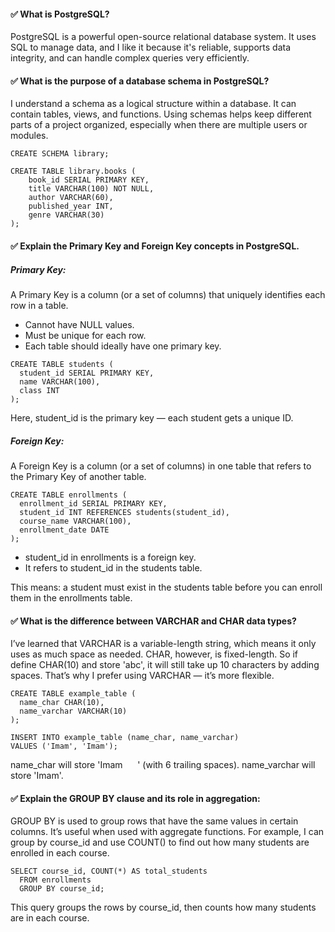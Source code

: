 #### ✅ What is PostgreSQL?

PostgreSQL is a powerful open-source relational database system. It uses SQL to manage data, and I like it because it's reliable, supports data integrity, and can handle complex queries very efficiently.

#### ✅ What is the purpose of a database schema in PostgreSQL?

I understand a schema as a logical structure within a database. It can contain tables, views, and functions. Using schemas helps keep different parts of a project organized, especially when there are multiple users or modules.

```
CREATE SCHEMA library;

CREATE TABLE library.books (
    book_id SERIAL PRIMARY KEY,
    title VARCHAR(100) NOT NULL,
    author VARCHAR(60),
    published_year INT,
    genre VARCHAR(30)
);
```

#### ✅ Explain the Primary Key and Foreign Key concepts in PostgreSQL.

##### Primary Key:

A Primary Key is a column (or a set of columns) that uniquely identifies each row in a table.

- Cannot have NULL values.
- Must be unique for each row.
- Each table should ideally have one primary key.

```
CREATE TABLE students (
  student_id SERIAL PRIMARY KEY,
  name VARCHAR(100),
  class INT
);
```

Here, student_id is the primary key — each student gets a unique ID.

##### Foreign Key:

A Foreign Key is a column (or a set of columns) in one table that refers to the Primary Key of another table.

```
CREATE TABLE enrollments (
  enrollment_id SERIAL PRIMARY KEY,
  student_id INT REFERENCES students(student_id),
  course_name VARCHAR(100),
  enrollment_date DATE
);
```

- student_id in enrollments is a foreign key.
- It refers to student_id in the students table.

This means: a student must exist in the students table before you can enroll them in the enrollments table.

#### ✅ What is the difference between VARCHAR and CHAR data types?

I’ve learned that VARCHAR is a variable-length string, which means it only uses as much space as needed. CHAR, however, is fixed-length. So if define CHAR(10) and store 'abc', it will still take up 10 characters by adding spaces. That’s why I prefer using VARCHAR — it’s more flexible.

```
CREATE TABLE example_table (
  name_char CHAR(10),
  name_varchar VARCHAR(10)
);

INSERT INTO example_table (name_char, name_varchar)
VALUES ('Imam', 'Imam');
```

name_char will store 'Imam      ' (with 6 trailing spaces). name_varchar will store 'Imam'.

#### ✅ Explain the GROUP BY clause and its role in aggregation:

GROUP BY is used to group rows that have the same values in certain columns. It’s useful when used with aggregate functions. For example, I can group by course_id and use COUNT() to find out how many students are enrolled in each course.

```
SELECT course_id, COUNT(*) AS total_students
  FROM enrollments
  GROUP BY course_id;
```

This query groups the rows by course_id, then counts how many students are in each course.
